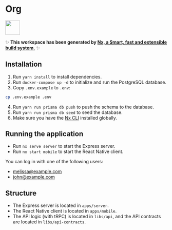 # Org

<a alt="Nx logo" href="https://nx.dev" target="_blank" rel="noreferrer"><img src="https://raw.githubusercontent.com/nrwl/nx/master/images/nx-logo.png" width="45"></a>

✨ **This workspace has been generated by [Nx, a Smart, fast and extensible build system.](https://nx.dev)** ✨

## Installation

1. Run `yarn install` to install dependencies.
2. Run `docker-compose up -d` to initialize and run the PostgreSQL database.
3. Copy `.env.example` to `.env`:

```bash
cp .env.example .env
```

4. Run `yarn run prisma db push` to push the schema to the database.
5. Run `yarn run prisma db seed` to seed the database.
6. Make sure you have the [Nx CLI](https://nx.dev/getting-started/installation#installing-nx-globally) installed globally.

## Running the application

- Run `nx serve server` to start the Express server.
- Run `nx start mobile` to start the React Native client.

You can log in with one of the following users:

- melissa@example.com
- john@example.com

## Structure

- The Express server is located in `apps/server`.
- The React Native client is located in `apps/mobile`.
- The API logic (with tRPC) is located in `libs/api`, and the API contracts are located in `libs/api-contracts`.
